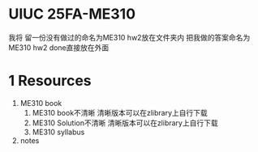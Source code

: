 # UIUC 25FA-ME310



我将
留一份没有做过的命名为ME310 hw2放在文件夹内 
把我做的答案命名为ME310 hw2 done直接放在外面


 


# 1 Resources
1. ME310 book
   1. ME310 book不清晰 清晰版本可以在zlibrary上自行下载
   2. ME310 Solution不清晰 清晰版本可以在zlibrary上自行下载
   3. ME310 syllabus
2. notes



